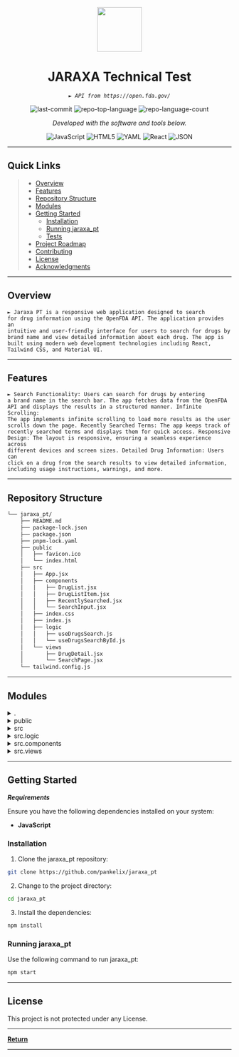 <p align="center">
  <img src="https://cdn-icons-png.flaticon.com/512/6295/6295417.png" width="100" />
</p>
<p align="center">
    <h1 align="center">JARAXA Technical Test</h1>
</p>
<p align="center">
    <em><code>► API from https://open.fda.gov/</code></em>
</p>
<p align="center">
	<img src="https://img.shields.io/github/last-commit/pankelix/jaraxa_pt?style=flat&logo=git&logoColor=white&color=0080ff" alt="last-commit">
	<img src="https://img.shields.io/github/languages/top/pankelix/jaraxa_pt?style=flat&color=0080ff" alt="repo-top-language">
	<img src="https://img.shields.io/github/languages/count/pankelix/jaraxa_pt?style=flat&color=0080ff" alt="repo-language-count">
<p>
<p align="center">
		<em>Developed with the software and tools below.</em>
</p>
<p align="center">
	<img src="https://img.shields.io/badge/JavaScript-F7DF1E.svg?style=flat&logo=JavaScript&logoColor=black" alt="JavaScript">
	<img src="https://img.shields.io/badge/HTML5-E34F26.svg?style=flat&logo=HTML5&logoColor=white" alt="HTML5">
	<img src="https://img.shields.io/badge/YAML-CB171E.svg?style=flat&logo=YAML&logoColor=white" alt="YAML">
	<img src="https://img.shields.io/badge/React-61DAFB.svg?style=flat&logo=React&logoColor=black" alt="React">
	<img src="https://img.shields.io/badge/JSON-000000.svg?style=flat&logo=JSON&logoColor=white" alt="JSON">
</p>
<hr>

##  Quick Links

> - [ Overview](#-overview)
> - [ Features](#-features)
> - [ Repository Structure](#-repository-structure)
> - [ Modules](#-modules)
> - [ Getting Started](#-getting-started)
>   - [ Installation](#-installation)
>   - [ Running jaraxa_pt](#-running-jaraxa_pt)
>   - [ Tests](#-tests)
> - [ Project Roadmap](#-project-roadmap)
> - [ Contributing](#-contributing)
> - [ License](#-license)
> - [ Acknowledgments](#-acknowledgments)

---

##  Overview

<code>► Jaraxa PT is a responsive web application designed to search for drug information using the OpenFDA API. The application provides an intuitive and user-friendly interface for users to search for drugs by brand name and view detailed information about each drug. The app is built using modern web development technologies including React, Tailwind CSS, and Material UI.</code>

---

##  Features

<code>► Search Functionality: Users can search for drugs by entering a brand name in the search bar. The app fetches data from the OpenFDA API and displays the results in a structured manner.
Infinite Scrolling: The app implements infinite scrolling to load more results as the user scrolls down the page.
Recently Searched Terms: The app keeps track of recently searched terms and displays them for quick access.
Responsive Design: The layout is responsive, ensuring a seamless experience across different devices and screen sizes.
Detailed Drug Information: Users can click on a drug from the search results to view detailed information, including usage instructions, warnings, and more.</code>

---

##  Repository Structure

```sh
└── jaraxa_pt/
    ├── README.md
    ├── package-lock.json
    ├── package.json
    ├── pnpm-lock.yaml
    ├── public
    │   ├── favicon.ico
    │   └── index.html
    ├── src
    │   ├── App.jsx
    │   ├── components
    │   │   ├── DrugList.jsx
    │   │   ├── DrugListItem.jsx
    │   │   ├── RecentlySearched.jsx
    │   │   └── SearchInput.jsx
    │   ├── index.css
    │   ├── index.js
    │   ├── logic
    │   │   ├── useDrugsSearch.js
    │   │   └── useDrugsSearchById.js
    │   └── views
    │       ├── DrugDetail.jsx
    │       └── SearchPage.jsx
    └── tailwind.config.js
```

---

##  Modules

<details closed><summary>.</summary>

| File                                                                                       | Summary                         |
| ---                                                                                        | ---                             |
| [package.json](https://github.com/pankelix/jaraxa_pt/blob/master/package.json)             |  |
| [tailwind.config.js](https://github.com/pankelix/jaraxa_pt/blob/master/tailwind.config.js) |  |
| [package-lock.json](https://github.com/pankelix/jaraxa_pt/blob/master/package-lock.json)   |  |
| [pnpm-lock.yaml](https://github.com/pankelix/jaraxa_pt/blob/master/pnpm-lock.yaml)         |  |

</details>

<details closed><summary>public</summary>

| File                                                                              | Summary                         |
| ---                                                                               | ---                             |
| [index.html](https://github.com/pankelix/jaraxa_pt/blob/master/public/index.html) |  |

</details>

<details closed><summary>src</summary>

| File                                                                         | Summary                         |
| ---                                                                          | ---                             |
| [App.jsx](https://github.com/pankelix/jaraxa_pt/blob/master/src/App.jsx)     |  |
| [index.js](https://github.com/pankelix/jaraxa_pt/blob/master/src/index.js)   |  |
| [index.css](https://github.com/pankelix/jaraxa_pt/blob/master/src/index.css) |  |

</details>

<details closed><summary>src.logic</summary>

| File                                                                                                       | Summary                         |
| ---                                                                                                        | ---                             |
| [useDrugsSearch.js](https://github.com/pankelix/jaraxa_pt/blob/master/src/logic/useDrugsSearch.js)         | <code>► API call logic</code> |
| [useDrugsSearchById.js](https://github.com/pankelix/jaraxa_pt/blob/master/src/logic/useDrugsSearchById.js) | <code>► API call by ID logic</code> |

</details>

<details closed><summary>src.components</summary>

| File                                                                                                          | Summary                         |
| ---                                                                                                           | ---                             |
| [SearchInput.jsx](https://github.com/pankelix/jaraxa_pt/blob/master/src/components/SearchInput.jsx)           | <code>► Component for text input</code> |
| [DrugList.jsx](https://github.com/pankelix/jaraxa_pt/blob/master/src/components/DrugList.jsx)                 | <code>► Component for list of results</code> |
| [RecentlySearched.jsx](https://github.com/pankelix/jaraxa_pt/blob/master/src/components/RecentlySearched.jsx) | <code>► Component for recently searched inputs</code> |
| [DrugListItem.jsx](https://github.com/pankelix/jaraxa_pt/blob/master/src/components/DrugListItem.jsx)         | <code>► Component for each drug in the list</code> |

</details>

<details closed><summary>src.views</summary>

| File                                                                                         | Summary                         |
| ---                                                                                          | ---                             |
| [DrugDetail.jsx](https://github.com/pankelix/jaraxa_pt/blob/master/src/views/DrugDetail.jsx) | <code>► All the details for every drug</code> |
| [SearchPage.jsx](https://github.com/pankelix/jaraxa_pt/blob/master/src/views/SearchPage.jsx) | <code>► Homepage</code> |

</details>

---

##  Getting Started

***Requirements***

Ensure you have the following dependencies installed on your system:

* **JavaScript**

###  Installation

1. Clone the jaraxa_pt repository:

```sh
git clone https://github.com/pankelix/jaraxa_pt
```

2. Change to the project directory:

```sh
cd jaraxa_pt
```

3. Install the dependencies:

```sh
npm install
```

###  Running jaraxa_pt

Use the following command to run jaraxa_pt:

```sh
npm start
```

---

##  License

This project is not protected under any License.

---

[**Return**](#-quick-links)

---
